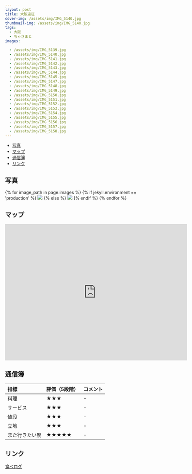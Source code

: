 ```yaml
---
layout: post
title: 大阪遠征
cover-img: /assets/img/IMG_5140.jpg
thumbnail-img: /assets/img/IMG_5140.jpg
tags:
  - 大阪
  - ちゃさまと
images:  

  - /assets/img/IMG_5139.jpg
  - /assets/img/IMG_5140.jpg
  - /assets/img/IMG_5141.jpg
  - /assets/img/IMG_5142.jpg
  - /assets/img/IMG_5143.jpg
  - /assets/img/IMG_5144.jpg
  - /assets/img/IMG_5145.jpg
  - /assets/img/IMG_5147.jpg
  - /assets/img/IMG_5148.jpg
  - /assets/img/IMG_5149.jpg
  - /assets/img/IMG_5150.jpg
  - /assets/img/IMG_5151.jpg
  - /assets/img/IMG_5152.jpg
  - /assets/img/IMG_5153.jpg
  - /assets/img/IMG_5154.jpg
  - /assets/img/IMG_5155.jpg
  - /assets/img/IMG_5156.jpg
  - /assets/img/IMG_5157.jpg
  - /assets/img/IMG_5158.jpg
---
```




<!-- TOC -->

- [写真](#写真)
- [マップ](#マップ)
- [通信簿](#通信簿)
- [リンク](#リンク)

<!-- /TOC -->

## 写真

{% for image_path in page.images %}
{% if jekyll.environment == 'production' %}
<img src="https://raw.githubusercontent.com/taira1117/fukuyama_izakaya/master/{{ image_path }}">
{% else %}
<img src="{{ image_path }}">
{% endif %}
{% endfor %}

## マップ

<iframe src="https://www.google.com/maps/embed?pb=!1m18!1m12!1m3!1d13127.524363668743!2d135.4930488817995!3d34.65770581732865!2m3!1f0!2f0!3f0!3m2!1i1024!2i768!4f13.1!3m3!1m2!1s0x6000dd8a51d693bf%3A0xb93c07d3ee1d9191!2z44Oe44Or44OV44KvIOacrOW6lw!5e0!3m2!1sja!2sjp!4v1695018233041!5m2!1sja!2sjp" width="600" height="450" style="border:0;" allowfullscreen="" loading="lazy" referrerpolicy="no-referrer-when-downgrade"></iframe>

## 通信簿

| 指標 | 評価（5段階） | コメント |
| :------ |:--- | :--- |
| 料理 | ★★★ | - |
| サービス | ★★★ | - |
| 値段 | ★★★ | - |
| 立地 | ★★★ | - |
| また行きたい度 | ★★★★★ | - |

## リンク

[食べログ](https://tabelog.com/osaka/A2701/A270206/27042773/)